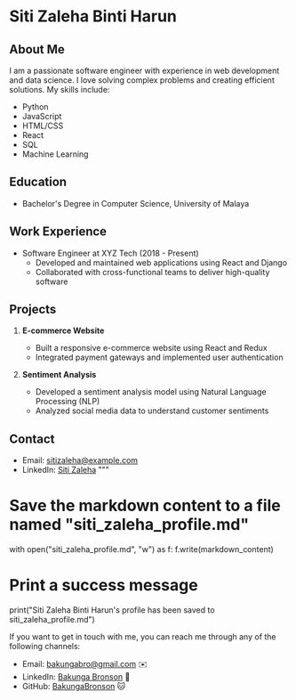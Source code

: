 
# Siti Zaleha Binti Harun

## About Me
I am a passionate software engineer with experience in web development and data science. I love solving complex problems and creating efficient solutions. My skills include:

- Python
- JavaScript
- HTML/CSS
- React
- SQL
- Machine Learning

## Education
- Bachelor's Degree in Computer Science, University of Malaya

## Work Experience
- Software Engineer at XYZ Tech (2018 - Present)
  - Developed and maintained web applications using React and Django
  - Collaborated with cross-functional teams to deliver high-quality software

## Projects
1. **E-commerce Website**
   - Built a responsive e-commerce website using React and Redux
   - Integrated payment gateways and implemented user authentication

2. **Sentiment Analysis**
   - Developed a sentiment analysis model using Natural Language Processing (NLP)
   - Analyzed social media data to understand customer sentiments

## Contact
- Email: sitizaleha@example.com
- LinkedIn: [Siti Zaleha](https://www.linkedin.com/in/sitizaleha/)
"""

# Save the markdown content to a file named "siti_zaleha_profile.md"
with open("siti_zaleha_profile.md", "w") as f:
    f.write(markdown_content)

# Print a success message
print("Siti Zaleha Binti Harun's profile has been saved to siti_zaleha_profile.md")



If you want to get in touch with me, you can reach me through any of the following channels:

- Email: bakungabro@gmail.com ✉️
- LinkedIn: [Bakunga Bronson](https://www.linkedin.com/in/bronson-bakunga-682a581ba/) 💼
- GitHub: [BakungaBronson](https://github.com/BakungaBronson) 🐱

